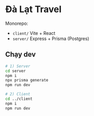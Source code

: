# Đà Lạt Travel

Monorepo:
- `client/` Vite + React
- `server/` Express + Prisma (Postgres)

## Chạy dev
```bash
# 1) Server
cd server
npm i
npx prisma generate
npm run dev

# 2) Client
cd ../client
npm i
npm run dev
